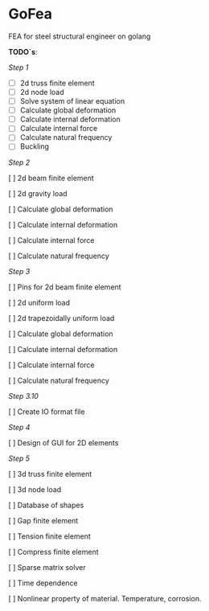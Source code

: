 # GoFea

FEA for steel structural engineer on golang

**TODO`s**:

*Step 1*

- [ ] 2d truss finite element
- [ ] 2d node load
- [ ] Solve system of linear equation
- [ ] Calculate global deformation
- [ ] Calculate internal deformation
- [ ] Calculate internal force
- [ ] Calculate natural frequency
- [ ] Buckling

*Step 2*

[ ] 2d beam finite element

[ ] 2d gravity load

[ ] Calculate global deformation

[ ] Calculate internal deformation

[ ] Calculate internal force

[ ] Calculate natural frequency

*Step 3*

[ ] Pins for 2d beam finite element

[ ] 2d uniform load

[ ] 2d trapezoidally uniform load

[ ] Calculate global deformation

[ ] Calculate internal deformation

[ ] Calculate internal force

[ ] Calculate natural frequency

*Step 3.10*

[ ] Create IO format file

*Step 4*

[ ] Design of GUI for 2D elements

*Step 5*

[ ] 3d truss finite element

[ ] 3d node load



[ ] Database of shapes

[ ] Gap finite element

[ ] Tension finite element

[ ] Compress finite element

[ ] Sparse matrix solver

[ ] Time dependence

[ ] Nonlinear property of material. Temperature, corrosion.
